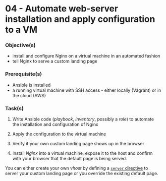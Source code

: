 04 - Automate web-server installation and apply configuration to a VM
=====================================================================


### Objective(s)

* install and configure Nginx on a virtual machine in an automated fashion
* tell Nginx to serve a custom landing page


### Prerequisite(s)

* Ansible is installed
* a running virtual machine with SSH access - either locally (Vagrant) or in the cloud (AWS)


### Task(s)

1. Write Ansible code (*playbook*, *inventory*, possibly a *role*) to automate the installation and
   configuration of Nginx

2. Apply the configuration to the virtual machine

3. Verify if your own custom landing page shows up in the browser  
   
2. Install *Nginx* into a virtual machine, expose it to the host and confirm with your browser that
   the default page is being served.
   
You can either create your own *vhost* by defining a
[`server` directive](https://docs.nginx.com/nginx/admin-guide/web-server/web-server/#setting-up-virtual-servers)
to server your custom landing page or you override the existing default page. 
